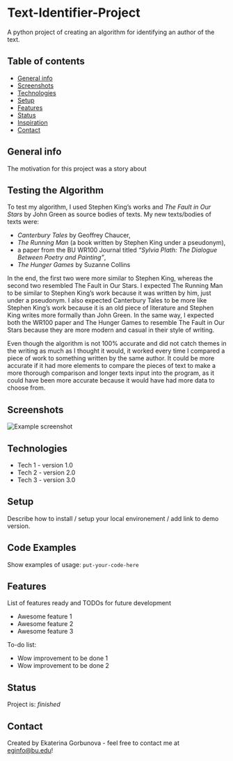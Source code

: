 # Text-Identifier-Project
A python project of creating an algorithm for identifying an author of the text.


## Table of contents
* [General info](#general-info)
* [Screenshots](#screenshots)
* [Technologies](#technologies)
* [Setup](#setup)
* [Features](#features)
* [Status](#status)
* [Inspiration](#inspiration)
* [Contact](#contact)

## General info
The motivation for this project was a story about 


## Testing the Algorithm
To test my algorithm, I used Stephen King’s works and _The Fault in Our Stars_ by John Green as source bodies of texts. 
My new texts/bodies of texts were:
* _Canterbury Tales_ by Geoffrey Chaucer, 
* _The Running Man_ (a book written by Stephen King under a pseudonym), 
* a paper from the BU WR100 Journal titled _“Sylvia Plath: The Dialogue Between Poetry and Painting”_,
* _The Hunger Games_ by Suzanne Collins

In the end, the first two were more similar to Stephen King, whereas the second two resembled The Fault in Our Stars. I expected The Running Man to be similar to Stephen King’s work because it was written by him, just under a pseudonym. I also expected Canterbury Tales to be more like Stephen King’s work because it is an old piece of literature and Stephen King writes more formally than John Green. In the same way, I expected both the WR100 paper and The Hunger Games to resemble The Fault in Our Stars because they are more modern and casual in their style of writing.

Even though the algorithm is not 100% accurate and did not catch themes in the writing as much as I thought it would, it worked every time I compared a piece of work to something written by the same author. It could be more accurate if it had more elements to compare the pieces of text to make a more thorough comparison and longer texts input into the program, as it could have been more accurate because it would have had more data to choose from. 

## Screenshots
![Example screenshot](./img/screenshot.png)

## Technologies
* Tech 1 - version 1.0
* Tech 2 - version 2.0
* Tech 3 - version 3.0

## Setup
Describe how to install / setup your local environement / add link to demo version.

## Code Examples
Show examples of usage:
`put-your-code-here`

## Features
List of features ready and TODOs for future development
* Awesome feature 1
* Awesome feature 2
* Awesome feature 3

To-do list:
* Wow improvement to be done 1
* Wow improvement to be done 2

## Status
Project is: _finished_

## Contact
Created by Ekaterina Gorbunova - feel free to contact me at eginfo@bu.edu!
